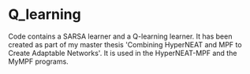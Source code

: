 # Q_learning
Code contains a SARSA learner and a Q-learning learner.
It has been created as part of my master thesis 'Combining HyperNEAT and MPF to Create Adaptable Networks'.
It is used in the HyperNEAT-MPF  and the MyMPF programs.
